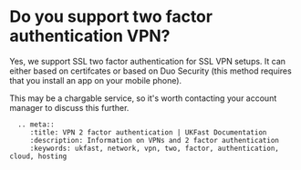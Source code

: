 # Do you support two factor authentication VPN?

Yes, we support SSL two factor authentication for SSL VPN setups. It can either based on certifcates or based on Duo Security (this method requires that you install an app on your mobile phone).

This may be a chargable service, so it's worth contacting your account manager to discuss this further.

```eval_rst
  .. meta::
     :title: VPN 2 factor authentication | UKFast Documentation
     :description: Information on VPNs and 2 factor authentication
     :keywords: ukfast, network, vpn, two, factor, authentication, cloud, hosting

